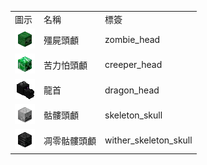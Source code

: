 <table>
	<tablebody>
		<tr>
			<td>圖示</td>
			<td>名稱</td>
			<td>標簽</td>
		</tr>
		<tr>
			<td><img src="mc_icon/decorations/head/zombie_head.png"></td>
			<td>殭屍頭顱</td>
			<td>zombie_head</td>
		</tr>
		<tr>
			<td><img src="mc_icon/decorations/head/creeper_head.png"></td>
			<td>苦力怕頭顱</td>
			<td>creeper_head</td>
		</tr>
		<tr>
			<td><img src="mc_icon/decorations/head/dragon_head.png"></td>
			<td>龍首</td>
			<td>dragon_head</td>
		</tr>
		<tr>
			<td><img src="mc_icon/decorations/skeleton_skull.png"></td>
			<td>骷髏頭顱</td>
			<td>skeleton_skull</td>
		</tr>
		<tr>
			<td><img src="mc_icon/decorations/head/wither_skeleton_skull.png"></td>
			<td>凋零骷髏頭顱</td>
			<td>wither_skeleton_skull</td>
		</tr>
	</tablebody>
</table>